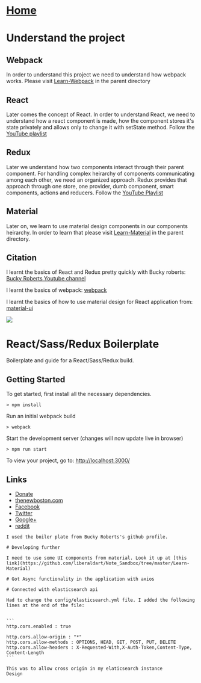 # [Home](https://github.com/liberaldart/Note_Sandbox)

# Understand the project

## Webpack
In order to understand this project we need to understand how webpack works. Please visit
[Learn-Webpack](https://github.com/liberaldart/Note_Sandbox/tree/master/Learn-Webpack) in the parent directory

## React
Later comes the concept of React. In order to understand React, we need to understand 
how a react component is made, how the component stores it's state privately and 
allows only to change it with setState method. Follow the [YouTube playlist](https://www.youtube.com/playlist?list=PL6gx4Cwl9DGBuKtLgPR_zWYnrwv-JllpA)

## Redux
Later we understand how two components interact through their parent component.
For handling complex heirarchy of components communicating among each other, we need an organized
approach. Redux provides that approach through one store, one provider, dumb component, 
smart components,
actions and reducers. Follow the [YouTube Playlist](https://www.youtube.com/playlist?list=PL6gx4Cwl9DGBbSLZjvleMwldX8jGgXV6a)

## Material
Later on, we learn to use material design components in our components heirarchy. In order to learn
that please visit [Learn-Material](https://github.com/liberaldart/Note_Sandbox/tree/master/Learn-Material) in the parent directory.

## Citation
I learnt the basics of React and Redux pretty quickly with Bucky roberts: [Bucky Roberts Youtube channel](https://www.youtube.com/user/thenewboston)

I learnt the basics of webpack: [webpack](https://webpack.github.io/docs/tutorials/getting-started/)

I learnt the basics of how to use material design for React application from: [material-ui](https://github.com/callemall/material-ui)


![](http://i.imgur.com/DUiL9yn.png)

# React/Sass/Redux Boilerplate

Boilerplate and guide for a React/Sass/Redux build.

## Getting Started

To get started, first install all the necessary dependencies.
```
> npm install
```

Run an initial webpack build
```
> webpack
```

Start the development server (changes will now update live in browser)
```
> npm run start
```

To view your project, go to: [http://localhost:3000/](http://localhost:3000/)

## Links

- [Donate](https://www.patreon.com/thenewboston)
- [thenewboston.com](https://thenewboston.com/)
- [Facebook](https://www.facebook.com/TheNewBoston-464114846956315/)
- [Twitter](https://twitter.com/bucky_roberts)
- [Google+](https://plus.google.com/+BuckyRoberts)
- [reddit](https://www.reddit.com/r/thenewboston/)

~~~~~~~~~~~~~~~~~~~~~~~~~~~~~~~~~~~~~~~~~~~~~~~~~~~~~~~~~~~~~~~~~~~~~~~~~~~~~
I used the boiler plate from Bucky Roberts's github profile.

# Developing further 

I need to use some UI components from material. Look it up at [this link](https://github.com/liberaldart/Note_Sandbox/tree/master/Learn-Material)

# Got Async functionality in the application with axios

# Connected with elasticsearch api

Had to change the config/elasticsearch.yml file. I added the following lines at the end of the file:


```
http.cors.enabled : true
 
http.cors.allow-origin : "*"
http.cors.allow-methods : OPTIONS, HEAD, GET, POST, PUT, DELETE
http.cors.allow-headers : X-Requested-With,X-Auth-Token,Content-Type, Content-Length
```

This was to allow cross origin in my elaticsearch instance
Design
